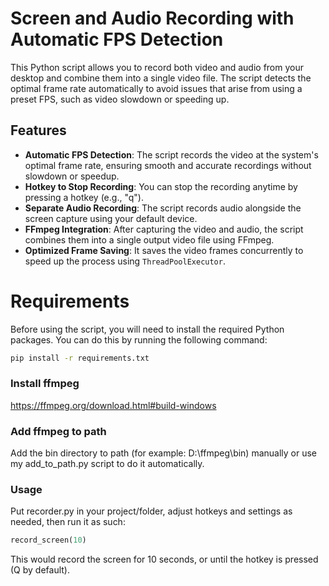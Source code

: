 # Screen and Audio Recording with Automatic FPS Detection

This Python script allows you to record both video and audio from your desktop and combine them into a single video file. The script detects the optimal frame rate automatically to avoid issues that arise from using a preset FPS, such as video slowdown or speeding up.

## Features

- **Automatic FPS Detection**: The script records the video at the system's optimal frame rate, ensuring smooth and accurate recordings without slowdown or speedup.
- **Hotkey to Stop Recording**: You can stop the recording anytime by pressing a hotkey (e.g., "q").
- **Separate Audio Recording**: The script records audio alongside the screen capture using your default device.
- **FFmpeg Integration**: After capturing the video and audio, the script combines them into a single output video file using FFmpeg.
- **Optimized Frame Saving**: It saves the video frames concurrently to speed up the process using `ThreadPoolExecutor`.

# Requirements

Before using the script, you will need to install the required Python packages. You can do this by running the following command:

```bash
pip install -r requirements.txt
```

### Install ffmpeg
https://ffmpeg.org/download.html#build-windows

### Add ffmpeg to path
Add the bin directory to path (for example: D:\ffmpeg\bin) manually or use my add_to_path.py script to do it automatically.


### Usage

Put recorder.py in your project/folder, adjust hotkeys and settings as needed, then run it as such:
```py
record_screen(10)
```
This would record the screen for 10 seconds, or until the hotkey is pressed (Q by default).
